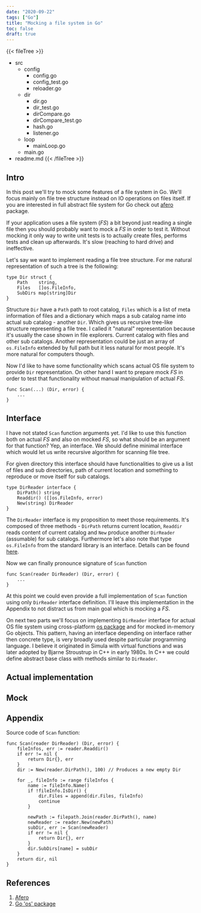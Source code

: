 ```yaml
---
date: "2020-09-22"
tags: ["Go"]
title: "Mocking a file system in Go"
toc: false
draft: true
---
```


{{< fileTree >}}
* src
    * config
        * config.go
        * config_test.go
        * reloader.go
    * dir
        * dir.go
        * dir_test.go
        * dirCompare.go
        * dirCompare_test.go
        * hash.go
        * listener.go
    * loop
        * mainLoop.go
    * main.go
* readme.md
{{< /fileTree >}}


## Intro

In this post we'll try to mock some features of a file system in Go. We'll
focus mainly on file tree structure instead on IO operations on files itself.
If you are interested in full abstract file system for Go check out
[afero](https://github.com/spf13/afero) package.

If your application uses a file system (*FS*) a bit beyond just reading a single file
then you should probably want to mock a *FS* in order to test it. Without
mocking it only way to write unit tests is to actually create files, performs
tests and clean up afterwards. It's slow (reaching to hard drive) and
ineffective.

Let's say we want to implement reading a file tree structure. For me natural
representation of such a tree is the following:

```
type Dir struct {
    Path    string,
    Files   []os.FileInfo,
    SubDirs map[string]Dir
}
```

Structure `Dir` have a `Path` path to root catalog, `Files` which is a list of meta
information of files and a dictionary which maps a sub catalog name into actual
sub catalog - another `Dir`. Which gives us recursive tree-like structure
representing a file tree. I called it "natural" representation because it's
usually the case shown in file explorers. Current catalog with files and other
sub catalogs. Another representation could be just an array of `os.FileInfo`
extended by full path but it less natural for most people. It's more natural
for computers though.

Now I'd like to have some functionality which scans actual OS file system to
provide `Dir` representation. On other hand I want to prepare mock *FS* in
order to test that functionality without manual manipulation of actual *FS*.

```
func Scan(...) (Dir, error) {
    ...
}
```

## Interface

I have not stated `Scan` function arguments yet. I'd like to use this function
both on actual *FS* and also on mocked *FS*, so what should be an argument for
that function? Yep, an interface. We should define minimal interface which
would let us write recursive algorithm for scanning file tree.

For given directory this interface should have functionalities to give us a
list of files and sub directories, path of current location and something to
reproduce or move itself for sub catalogs.

```
type DirReader interface {
    DirPath() string
    Readdir() ([]os.FileInfo, error)
    New(string) DirReader
}
```

The `DirReader` interface is my proposition to meet those requirements. It's
composed of three methods - `DirPath` returns current location, `Readdir`
reads content of current catalog and `New` produce another `DirReader`
(assumable) for sub catalogs. Furthermore let's also note that type `os.FileInfo`
from the standard library is an interface. Details can be found
[here](https://golang.org/pkg/os/#FileInfo).


Now we can finally pronounce signature of `Scan` function

```
func Scan(reader DirReader) (Dir, error) {
    ...
}
```

At this point we could even provide a full implementation of `Scan` function
using only `DirReader` interface definition. I'll leave this implementation in
the Appendix to not distract us from main goal which is mocking a *FS*.

On next two parts we'll focus on implementing `DirReader` interface for actual
OS file system using cross-platform [os package](https://golang.org/pkg/os/)
and for mocked in-memory Go objects. This pattern, having an interface
depending on interface rather then concrete type, is very broadly used despite
particular programming language. I believe it originated in Simula with virtual
functions and was later adopted by Bjarne Stroustrup in C++ in early 1980s. In
C++ we could define abstract base class with methods similar to `DirReader`.


## Actual implementation

## Mock

## Appendix

Source code of `Scan` function:

```
func Scan(reader DirReader) (Dir, error) {
	fileInfos, err := reader.Readdir()
	if err != nil {
		return Dir{}, err
	}
	dir := New(reader.DirPath(), 100) // Produces a new empty Dir

	for _, fileInfo := range fileInfos {
		name := fileInfo.Name()
		if !fileInfo.IsDir() {
			dir.Files = append(dir.Files, fileInfo)
			continue
		}

		newPath := filepath.Join(reader.DirPath(), name)
		newReader := reader.New(newPath)
		subDir, err := Scan(newReader)
		if err != nil {
			return Dir{}, err
		}
		dir.SubDirs[name] = subDir
	}
	return dir, nil
}
```

## References

1. [Afero](https://github.com/spf13/afero)
2. [Go 'os' package](https://golang.org/pkg/os/)

